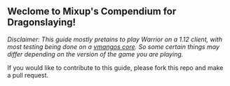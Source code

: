 ## Weclome to Mixup's Compendium for Dragonslaying!

*Disclaimer: This guide mostly pretains to play Warrior on a 1.12 client, with most testing being done on a [vmangos core](https://github.com/vmangos/core). So some certain things may differ depending on the version of the game you are playing.*

If you would like to contribute to this guide, please fork this repo and make a pull request.
